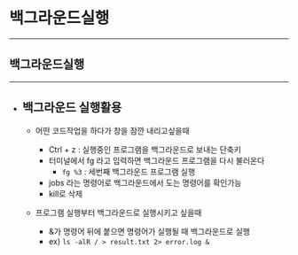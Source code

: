 
# 백그라운드실행
-----------------------------------------------

## 백그라운드실행
-----------------------------------------------

- ## 백그라운드 실행활용
	- 어떤 코드작업을 하다가 창을 잠깐 내리고싶을때
		+ Ctrl + z : 실행중인 프로그램을 백그라운드로 보내는 단축키 
		+ 터미널에서 fg 라고 입력하면 백그라운드 프로그램을 다시 불러온다
			+ ``` fg %3 ```  :  세번째 백그라운드 프로그램 실행
		+ jobs 라는 명령어로 백그라운드에서 도는 명령어를 확인가능
		+ kill로 삭제

	- 프로그램 실행부터 백그라운드로 실행시키고 싶을때
		+ &가 명령어 뒤에 붙으면 명령어가 실행될 때 백그라운드로 실행 
		+ ex) ``` ls -alR / > result.txt 2> error.log & ``` 

	<br/>


	<br/><br/><br/>